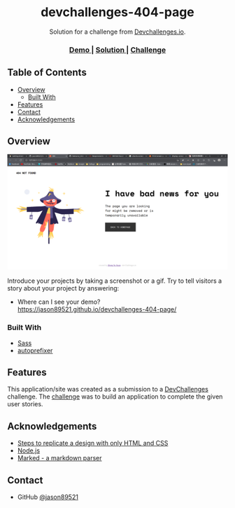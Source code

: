 <!-- Please update value in the {}  -->

<h1 align="center">devchallenges-404-page</h1>

<div align="center">
   Solution for a challenge from  <a href="http://devchallenges.io" target="_blank">Devchallenges.io</a>.
</div>

<div align="center">
  <h3>
    <a href="https://jason89521.github.io/devchallenges-404-page/">
      Demo
    </a>
    <span> | </span>
    <a href="https://github.com/jason89521/devchallenges-404-page">
      Solution
    </a>
    <span> | </span>
    <a href="https://devchallenges.io/challenges/wBunSb7FPrIepJZAg0sY">
      Challenge
    </a>
  </h3>
</div>

<!-- TABLE OF CONTENTS -->

## Table of Contents

- [Overview](#overview)
  - [Built With](#built-with)
- [Features](#features)
- [Contact](#contact)
- [Acknowledgements](#acknowledgements)

<!-- OVERVIEW -->

## Overview

![screenshot](./screenshot.png)

Introduce your projects by taking a screenshot or a gif. Try to tell visitors a story about your project by answering:

- Where can I see your demo?
  https://jason89521.github.io/devchallenges-404-page/

### Built With

<!-- This section should list any major frameworks that you built your project using. Here are a few examples.-->

- [Sass](https://sass-lang.com/)
- [autoprefixer](https://github.com/postcss/autoprefixer)

## Features

<!-- List the features of your application or follow the template. Don't share the figma file here :) -->

This application/site was created as a submission to a [DevChallenges](https://devchallenges.io/challenges) challenge. The [challenge](https://devchallenges.io/challenges/wBunSb7FPrIepJZAg0sY) was to build an application to complete the given user stories.

## Acknowledgements

<!-- This section should list any articles or add-ons/plugins that helps you to complete the project. This is optional but it will help you in the future. For exmpale -->

- [Steps to replicate a design with only HTML and CSS](https://devchallenges-blogs.web.app/how-to-replicate-design/)
- [Node.js](https://nodejs.org/)
- [Marked - a markdown parser](https://github.com/chjj/marked)

## Contact

- GitHub [@jason89521](https://github.com/jason89521)
